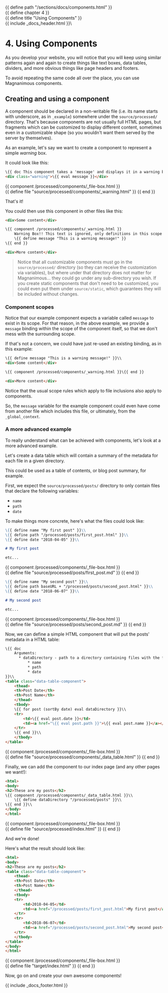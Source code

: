 {{ define path "/sections/docs/components.html" }}\
{{ define chapter 4 }}\
{{ define title "Using Components" }}\
{{ include _docs_header.html }}\

# 4. Using Components

As you develop your website, you will notice that you will keep using similar patterns again and again
to create things like text boxes, data tables, dividers, and more obvious things like page headers and
footers.

To avoid repeating the same code all over the place, you can use Magnanimous components.

## Creating and using a component

A component should be declared in a non-writable file (i.e. its name starts with underscore, as in `_example`)
somewhere under the `source/processed/` directory. That's because components are not usually full HTML pages,
but fragments which can be customized to display different content, sometimes even in a customizable shape
(so you wouldn't want them served by the server by themselves).

As an example, let's say we want to create a component to represent a simple _warning_ box.

It could look like this:

```html
\{{ doc This component takes a 'message' and displays it in a warning box }}\\
<div class="warning">\{{ eval message }}</div>
```

{{ component /processed/components/_file-box.html }}\
    {{ define file "source/processed/components/_warning.html" }}
{{ end }}

That's it!

You could then use this component in other files like this:

```html
<div>Some content</div>

\{{ component /processed/components/_warning.html }}
    Warning Box!! This text is ignored, only definitions in this scope are evaluated.
    \{{ define message "This is a warning message!" }}
\{{ end }}

<div>More content</div>
```

> Notice that all customizable components must go in the `source/processed/` directory (so they can receive
  the customization via variables), but where under that directory does not matter for Magnanimous... they could
  go under any sub-directory you wish. If you create static components that don't need to be customized,
  you could even put them under `source/static`, which guarantees they will be included without changes.

### Component scopes

Notice that our example component expects a variable called `message` to exist in its scope. For that reason, 
in the above example, we provide a `message` binding within the scope of the component itself, so that we don't
mess with the surrounding scope.

If that's not a concern, we could have just re-used an existing binding, as in this example:

```html
\{{ define message "This is a warning message!" }}\\
<div>Some content</div>

\{{ component /processed/components/_warning.html }}\{{ end }}

<div>More content</div>
```

Notice that the usual scope rules which apply to file inclusions also apply to components.

So, the `message` variable for the example component could even have come from another file which includes this file,
or ultimately, from the `_global_context`.

### A more advanced example

To really understand what can be achieved with components, let's look at a more advanced example.

Let's create a data table which will contain a summary of the metadata for each file in a given directory.

This could be used as a table of contents, or blog post summary, for example.

First, we expect the `source/processed/posts/` directory to only contain files that declare the following variables:

* `name`
* `path`
* `date`

To make things more concrete, here's what the files could look like:

```markdown
\{{ define name "My first post" }}\\
\{{ define path "/processed/posts/first_post.html" }}\\
\{{ define date "2018-04-05" }}\\

# My first post

etc...
```

{{ component /processed/components/_file-box.html }}\
    {{ define file "source/processed/posts/first_post.md" }}
{{ end }}

```markdown
\{{ define name "My second post" }}\\
\{{ define path baseURL + "/processed/posts/second_post.html" }}\\
\{{ define date "2018-06-07" }}\\

# My second post

etc...
```

{{ component /processed/components/_file-box.html }}\
    {{ define file "source/processed/posts/second_post.md" }}
{{ end }}

Now, we can define a simple HTML component that will put the posts' metadata in a HTML table:

```html
\{{ doc
    Arguments:
      * dataDirectory - path to a directory containing files with the following properties:
          * name
          * path
          * date
}}\\
<table class="data-table-component">
    <thead>
    <th>Post Date</th>
    <th>Post Name</th>
    </thead>
    <tbody>
    \{{ for post (sortBy date) eval dataDirectory }}\\
    <tr>
        <td>\{{ eval post.date }}</td>
        <td><a href="\{{ eval post.path }}">\{{ eval post.name }}</a></td>
    </tr>
    \{{ end }}\\
    </tbody>
</table>
```

{{ component /processed/components/_file-box.html }}\
    {{ define file "source/processed/components/_data_table.html" }}
{{ end }}

Finally, we can add the component to our index page (and any other pages we want!):

```html
<html>
<body>
<h2>These are my posts</h2>
\{{ component /processed/components/_data_table.html }}\\
    \{{ define dataDirectory "/processed/posts" }}\\
\{{ end }}\\
</body>
</html>
```

{{ component /processed/components/_file-box.html }}\
    {{ define file "source/processed/index.html" }}
{{ end }}

And we're done!

Here's what the result should look like:

```html
<html>
<body>
<h2>These are my posts</h2>
<table class="data-table-component">
    <thead>
    <th>Post Date</th>
    <th>Post Name</th>
    </thead>
    <tbody>
    <tr>
        <td>2018-04-05</td>
        <td><a href="/processed/posts/first_post.html">My first post</a></td>
    </tr>
    <tr>
        <td>2018-06-07</td>
        <td><a href="/processed/posts/second_post.html">My second post</a></td>
    </tr>
    </tbody>
</table>
</body>
</html>
```

{{ component /processed/components/_file-box.html }}\
    {{ define file "target/index.html" }}
{{ end }}

Now, go on and create your own awesome components!

{{ include _docs_footer.html }}
